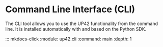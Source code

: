 # Command Line Interface (CLI)

The CLI tool allows you to use the UP42 functionality from the command line. 
It is installed automatically with and based on the Python SDK.


::: mkdocs-click
    :module: up42.cli
    :command: main
    :depth: 1
    